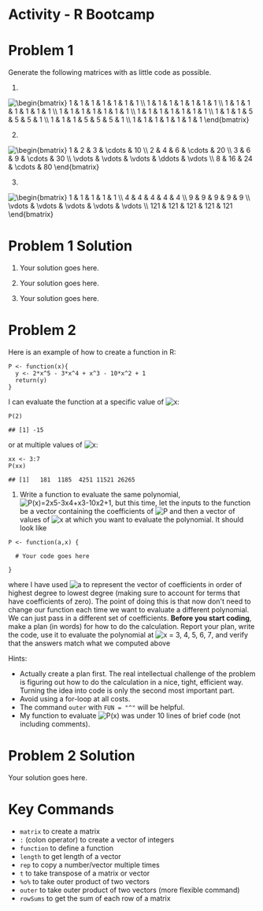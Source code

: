 # Activity - R Bootcamp

# Problem 1

Generate the following matrices with as little code as possible.

1.  

![\\begin{bmatrix} 1 & 1 & 1 & 1 & 1 & 1 & 1 \\\\ 1 & 1 & 1 & 1 & 1 & 1 & 1 \\\\ 1 & 1 & 1 & 1 & 1 & 1 & 1 \\\\ 1 & 1 & 1 & 1 & 1 & 1 & 1 \\\\ 1 & 1 & 1 & 1 & 1 & 1 & 1 \\\\ 1 & 1 & 1 & 5 & 5 & 5 & 1 \\\\ 1 & 1 & 1 & 5 & 5 & 5 & 1 \\\\ 1 & 1 & 1 & 1 & 1 & 1 & 1 \\end{bmatrix}](https://latex.codecogs.com/png.image?%5Cdpi%7B110%7D&space;%5Cbg_white&space;%5Cbegin%7Bbmatrix%7D%0A1%20%2526%201%20%2526%201%20%2526%201%20%2526%201%20%2526%201%20%2526%201%20%5C%5C%0A1%20%2526%201%20%2526%201%20%2526%201%20%2526%201%20%2526%201%20%2526%201%20%5C%5C%0A1%20%2526%201%20%2526%201%20%2526%201%20%2526%201%20%2526%201%20%2526%201%20%5C%5C%0A1%20%2526%201%20%2526%201%20%2526%201%20%2526%201%20%2526%201%20%2526%201%20%5C%5C%0A1%20%2526%201%20%2526%201%20%2526%201%20%2526%201%20%2526%201%20%2526%201%20%5C%5C%0A1%20%2526%201%20%2526%201%20%2526%205%20%2526%205%20%2526%205%20%2526%201%20%5C%5C%0A1%20%2526%201%20%2526%201%20%2526%205%20%2526%205%20%2526%205%20%2526%201%20%5C%5C%0A1%20%2526%201%20%2526%201%20%2526%201%20%2526%201%20%2526%201%20%2526%201%20%0A%5Cend%7Bbmatrix%7D "\begin{bmatrix} 1 & 1 & 1 & 1 & 1 & 1 & 1 \ 1 & 1 & 1 & 1 & 1 & 1 & 1 \ 1 & 1 & 1 & 1 & 1 & 1 & 1 \ 1 & 1 & 1 & 1 & 1 & 1 & 1 \ 1 & 1 & 1 & 1 & 1 & 1 & 1 \ 1 & 1 & 1 & 5 & 5 & 5 & 1 \ 1 & 1 & 1 & 5 & 5 & 5 & 1 \ 1 & 1 & 1 & 1 & 1 & 1 & 1 \end{bmatrix}")

2.  

![\\begin{bmatrix} 1 & 2 & 3 & \\cdots & 10 \\\\ 2 & 4 & 6 & \\cdots & 20 \\\\ 3 & 6 & 9 & \\cdots & 30 \\\\ \\vdots & \\vdots & \\vdots & \\ddots & \\vdots \\\\ 8 & 16 & 24 & \\cdots & 80 \\end{bmatrix}](https://latex.codecogs.com/png.image?%5Cdpi%7B110%7D&space;%5Cbg_white&space;%5Cbegin%7Bbmatrix%7D%0A1%20%2526%202%20%2526%203%20%2526%20%5Ccdots%20%2526%2010%20%5C%5C%0A2%20%2526%204%20%2526%206%20%2526%20%5Ccdots%20%2526%2020%20%5C%5C%0A3%20%2526%206%20%2526%209%20%2526%20%5Ccdots%20%2526%2030%20%5C%5C%0A%5Cvdots%20%2526%20%5Cvdots%20%2526%20%5Cvdots%20%2526%20%5Cddots%20%2526%20%5Cvdots%20%5C%5C%0A8%20%2526%2016%20%2526%2024%20%2526%20%5Ccdots%20%2526%2080%0A%5Cend%7Bbmatrix%7D%0A "\begin{bmatrix} 1 & 2 & 3 & \cdots & 10 \ 2 & 4 & 6 & \cdots & 20 \ 3 & 6 & 9 & \cdots & 30 \ \vdots & \vdots & \vdots & \ddots & \vdots \ 8 & 16 & 24 & \cdots & 80 \end{bmatrix}")

3.  

![\\begin{bmatrix} 1 & 1 & 1 & 1 & 1 \\\\ 4 & 4 & 4 & 4 & 4 \\\\ 9 & 9 & 9 & 9 & 9 \\\\ \\vdots & \\vdots & \\vdots & \\vdots & \\vdots \\\\ 121 & 121 & 121 & 121 & 121 \\end{bmatrix}](https://latex.codecogs.com/png.image?%5Cdpi%7B110%7D&space;%5Cbg_white&space;%5Cbegin%7Bbmatrix%7D%0A1%20%2526%201%20%2526%201%20%2526%201%20%2526%201%20%5C%5C%0A4%20%2526%204%20%2526%204%20%2526%204%20%2526%204%20%5C%5C%0A9%20%2526%209%20%2526%209%20%2526%209%20%2526%209%20%5C%5C%0A%5Cvdots%20%2526%20%5Cvdots%20%2526%20%5Cvdots%20%2526%20%5Cvdots%20%2526%20%5Cvdots%20%5C%5C%0A121%20%2526%20121%20%2526%20121%20%2526%20121%20%2526%20121%0A%5Cend%7Bbmatrix%7D%0A "\begin{bmatrix} 1 & 1 & 1 & 1 & 1 \ 4 & 4 & 4 & 4 & 4 \ 9 & 9 & 9 & 9 & 9 \ \vdots & \vdots & \vdots & \vdots & \vdots \ 121 & 121 & 121 & 121 & 121 \end{bmatrix}")

# Problem 1 Solution

1.  Your solution goes here.

2.  Your solution goes here.

3.  Your solution goes here.

# Problem 2

Here is an example of how to create a function in R:

``` {.r}
P <- function(x){
  y <- 2*x^5 - 3*x^4 + x^3 - 10*x^2 + 1
  return(y)
}
```

I can evaluate the function at a specific value of ![x](https://latex.codecogs.com/png.image?%5Cdpi%7B110%7D&space;%5Cbg_white&space;x "x"):

``` {.r}
P(2)
```

    ## [1] -15

or at multiple values of ![x](https://latex.codecogs.com/png.image?%5Cdpi%7B110%7D&space;%5Cbg_white&space;x "x"):

``` {.r}
xx <- 3:7
P(xx)
```

    ## [1]   181  1185  4251 11521 26265

1.  Write a function to evaluate the same polynomial, ![P(x)=2x5-3x4+x3-10x2+1](https://latex.codecogs.com/png.image?%5Cdpi%7B110%7D&space;%5Cbg_white&space;P(x)%253D2x%5E5-3x%5E4%252Bx%5E3-10x%5E2%252B1 "P(x)=2x^5-3x^4+x^3-10x^2+1"), but this time, let the inputs to the function be a vector containing the coefficients of ![P](https://latex.codecogs.com/png.image?%5Cdpi%7B110%7D&space;%5Cbg_white&space;P "P") and then a vector of values of ![x](https://latex.codecogs.com/png.image?%5Cdpi%7B110%7D&space;%5Cbg_white&space;x "x") at which you want to evaluate the polynomial. It should look like

``` {.r}
P <- function(a,x) {
  
  # Your code goes here
  
}
```

where I have used ![a](https://latex.codecogs.com/png.image?%5Cdpi%7B110%7D&space;%5Cbg_white&space;a "a") to represent the vector of coefficients in order of highest degree to lowest degree (making sure to account for terms that have coefficients of zero). The point of doing this is that now don't need to change our function each time we want to evaluate a different polynomial. We can just pass in a different set of coefficients. **Before you start coding**, make a plan (in words) for how to do the calculation. Report your plan, write the code, use it to evaluate the polynomial at ![x = 3, 4, 5, 6, 7](https://latex.codecogs.com/png.image?%5Cdpi%7B110%7D&space;%5Cbg_white&space;x%20%253D%203%252C%204%252C%205%252C%206%252C%207 "x = 3, 4, 5, 6, 7"), and verify that the answers match what we computed above

Hints:

-   Actually create a plan first. The real intellectual challenge of the problem is figuring out how to do the calculation in a nice, tight, efficient way. Turning the idea into code is only the second most important part.
-   Avoid using a for-loop at all costs.
-   The command `outer` with `FUN = "^"` will be helpful.
-   My function to evaluate ![P(x)](https://latex.codecogs.com/png.image?%5Cdpi%7B110%7D&space;%5Cbg_white&space;P(x) "P(x)") was under 10 lines of brief code (not including comments).

# Problem 2 Solution

Your solution goes here.

# Key Commands

-   `matrix` to create a matrix
-   `:` (colon operator) to create a vector of integers
-   `function` to define a function
-   `length` to get length of a vector
-   `rep` to copy a number/vector multiple times
-   `t` to take transpose of a matrix or vector
-   `%o%` to take outer product of two vectors
-   `outer` to take outer product of two vectors (more flexible command)
-   `rowSums` to get the sum of each row of a matrix
